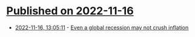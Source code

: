 # [Published on 2022-11-16](index.md)

* [2022-11-16, 13:05:11](https://news.ycombinator.com/item?id=33622313) - [Even a global recession may not crush inflation](https://www.economist.com/finance-and-economics/2022/11/15/even-a-global-recession-may-not-crush-inflation)
